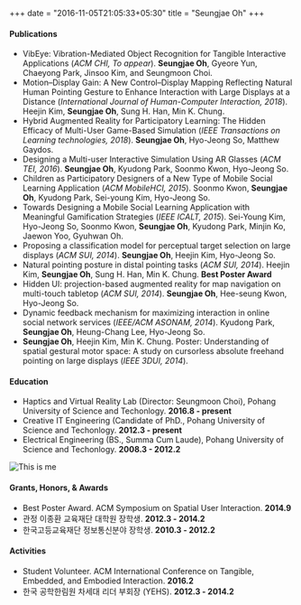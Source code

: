 +++ 
date = "2016-11-05T21:05:33+05:30" 
title = "Seungjae Oh" 
+++

#### Publications
* VibEye: Vibration-Mediated Object Recognition for Tangible Interactive Applications (*ACM CHI, To appear*). **Seungjae Oh**, Gyeore Yun, Chaeyong Park, Jinsoo Kim, and Seungmoon Choi.
* Motion–Display Gain: A New Control–Display Mapping Reflecting Natural Human Pointing Gesture to Enhance Interaction with Large Displays at a Distance (*International Journal of Human-Computer Interaction, 2018*). Heejin Kim, **Seungjae Oh**, Sung H. Han, Min K. Chung.
* Hybrid Augmented Reality for Participatory Learning: The Hidden Efficacy of Multi-User Game-Based Simulation (*IEEE Transactions on Learning technologies, 2018*). **Seungjae Oh**, Hyo-Jeong So, Matthew Gaydos.
* Designing a Multi-user Interactive Simulation Using AR Glasses (*ACM TEI, 2016*). **Seungjae Oh**, Kyudong Park, Soonmo Kwon, Hyo-Jeong So.
* Children as Participatory Designers of a New Type of Mobile Social Learning Application (*ACM MobileHCI, 2015*). Soonmo Kwon, **Seungjae Oh**, Kyudong Park, Sei-young Kim, Hyo-Jeong So.
* Towards Designing a Mobile Social Learning Application with Meaningful Gamification Strategies (*IEEE ICALT, 2015*). Sei-Young Kim, Hyo-Jeong So, Soonmo Kwon, **Seungjae Oh**, Kyudong Park, Minjin Ko, Jaewon Yoo, Gyuhwan Oh.
* Proposing a classification model for perceptual target selection on large displays (*ACM SUI, 2014*). **Seungjae Oh**, Heejin Kim, Hyo-Jeong So.
* Natural pointing posture in distal pointing tasks (*ACM SUI, 2014*). Heejin Kim, **Seungjae Oh**, Sung H. Han, Min K. Chung. **Best Poster Award**
* Hidden UI: projection-based augmented reality for map navigation on multi-touch tabletop (*ACM SUI, 2014*). **Seungjae Oh**, Hee-seung Kwon, Hyo-Jeong So.
* Dynamic feedback mechanism for maximizing interaction in online social network services (*IEEE/ACM ASONAM, 2014*). Kyudong Park, **Seungjae Oh**, Heung-Chang Lee, Hyo-Jeong So.
* **Seungjae Oh**, Heejin Kim, Min K. Chung. Poster: Understanding of spatial gestural motor space: A study on cursorless absolute freehand pointing on large displays (*IEEE 3DUI, 2014*).

#### Education

* Haptics and Virtual Reality Lab (Director: Seungmoon Choi), Pohang University of Science and Techonlogy. **2016.8 - present**
* Creative IT Engineering (Candidate of PhD., Pohang University of Science and Techonlogy. **2012.3 - present**
* Electrical Engineering (BS., Summa Cum Laude), Pohang University of Science and Techonlogy. **2008.3 - 2012.2**

![This is me][1]

#### Grants, Honors, & Awards
* Best Poster Award. ACM Symposium on Spatial User Interaction. **2014.9**
* 관정 이종환 교육재단 대학원 장학생. **2012.3 - 2014.2**
* 한국고등교육재단 정보통신분야 장학생. **2010.3 - 2012.2**

#### Activities
* Student Volunteer. ACM International Conference on Tangible, Embedded, and Embodied Interaction. **2016.2**
* 한국 공학한림원 차세대 리더 부회장 (YEHS). **2012.3 - 2014.2**


[1]: /img/seungjae.jpg
